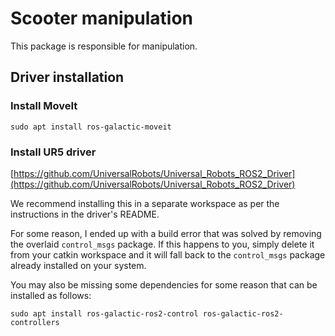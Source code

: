 # Scooter manipulation

This package is responsible for manipulation.

## Driver installation
### Install MoveIt
```sudo apt install ros-galactic-moveit```

### Install UR5 driver
[https://github.com/UniversalRobots/Universal_Robots_ROS2_Driver](https://github.com/UniversalRobots/Universal_Robots_ROS2_Driver)

We recommend installing this in a separate workspace as per the instructions in the driver's README.

For some reason, I ended up with a build error that was solved by removing the overlaid ```control_msgs``` package. If
this happens to you, simply delete it from your catkin workspace and it will fall back to the ```control_msgs``` package
already installed on your system.

You may also be missing some dependencies for some reason that can be installed as follows:

```
sudo apt install ros-galactic-ros2-control ros-galactic-ros2-controllers 
```